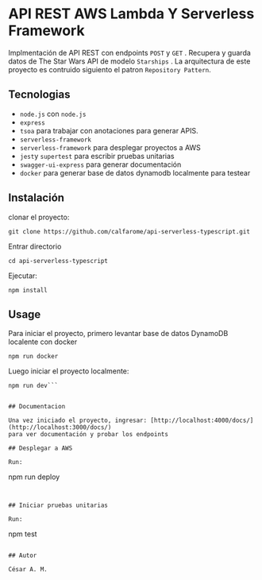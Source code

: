 # API REST AWS Lambda Y Serverless Framework

Implmentación de API REST con endpoints `POST` y `GET` . Recupera y guarda datos de The Star Wars API de modelo `Starships` . La arquitectura de este proyecto es contruido siguiento el patron `Repository Pattern`. 

## Tecnologias

- `node.js` con  `node.js`
- `express`
- `tsoa` para trabajar con anotaciones para generar APIS.
- `serverless-framework`
- `serverless-framework` para desplegar proyectos a AWS
- `jest`y `supertest` para escribir pruebas unitarias
- `swagger-ui-express` para generar documentación 
- `docker` para generar base de datos dynamodb localmente para testear


## Instalación

clonar el proyecto:

```
git clone https://github.com/calfarome/api-serverless-typescript.git
```

Entrar directorio

```
cd api-serverless-typescript
```

Ejecutar:

```
npm install
```

## Usage

Para iniciar el proyecto, primero levantar base de datos DynamoDB localente con docker

```
npm run docker
```

Luego iniciar el proyecto localmente:

```
npm run dev```


## Documentacion

Una vez iniciado el proyecto, ingresar: [http://localhost:4000/docs/](http://localhost:3000/docs/)
para ver documentación y probar los endpoints

## Desplegar a AWS

Run:

```
npm run deploy
```


## Iniciar pruebas unitarias

Run:

```
npm test
```

## Autor

César A. M.
